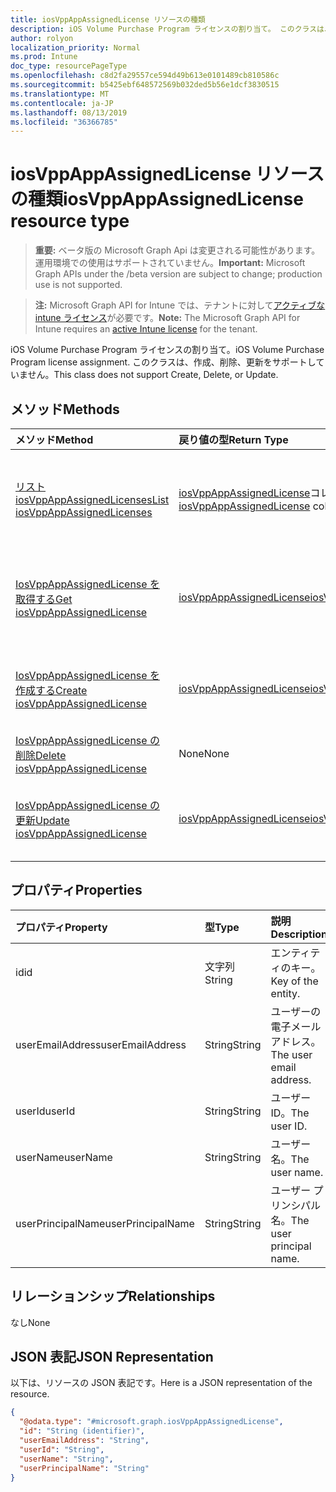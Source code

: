 ```yaml
---
title: iosVppAppAssignedLicense リソースの種類
description: iOS Volume Purchase Program ライセンスの割り当て。 このクラスは、作成、削除、更新をサポートしていません。
author: rolyon
localization_priority: Normal
ms.prod: Intune
doc_type: resourcePageType
ms.openlocfilehash: c8d2fa29557ce594d49b613e0101489cb810586c
ms.sourcegitcommit: b5425ebf648572569b032ded5b56e1dcf3830515
ms.translationtype: MT
ms.contentlocale: ja-JP
ms.lasthandoff: 08/13/2019
ms.locfileid: "36366785"
---
```

# <a name="iosvppappassignedlicense-resource-type"></a><span data-ttu-id="71317-104">iosVppAppAssignedLicense リソースの種類</span><span class="sxs-lookup"><span data-stu-id="71317-104">iosVppAppAssignedLicense resource type</span></span>

> <span data-ttu-id="71317-105">**重要:** ベータ版の Microsoft Graph Api は変更される可能性があります。運用環境での使用はサポートされていません。</span><span class="sxs-lookup"><span data-stu-id="71317-105">**Important:** Microsoft Graph APIs under the /beta version are subject to change; production use is not supported.</span></span>

> <span data-ttu-id="71317-106">**注:** Microsoft Graph API for Intune では、テナントに対して[アクティブな intune ライセンス](https://go.microsoft.com/fwlink/?linkid=839381)が必要です。</span><span class="sxs-lookup"><span data-stu-id="71317-106">**Note:** The Microsoft Graph API for Intune requires an [active Intune license](https://go.microsoft.com/fwlink/?linkid=839381) for the tenant.</span></span>

<span data-ttu-id="71317-107">iOS Volume Purchase Program ライセンスの割り当て。</span><span class="sxs-lookup"><span data-stu-id="71317-107">iOS Volume Purchase Program license assignment.</span></span> <span data-ttu-id="71317-108">このクラスは、作成、削除、更新をサポートしていません。</span><span class="sxs-lookup"><span data-stu-id="71317-108">This class does not support Create, Delete, or Update.</span></span>

## <a name="methods"></a><span data-ttu-id="71317-109">メソッド</span><span class="sxs-lookup"><span data-stu-id="71317-109">Methods</span></span>
|<span data-ttu-id="71317-110">メソッド</span><span class="sxs-lookup"><span data-stu-id="71317-110">Method</span></span>|<span data-ttu-id="71317-111">戻り値の型</span><span class="sxs-lookup"><span data-stu-id="71317-111">Return Type</span></span>|<span data-ttu-id="71317-112">説明</span><span class="sxs-lookup"><span data-stu-id="71317-112">Description</span></span>|
|:---|:---|:---|
|[<span data-ttu-id="71317-113">リスト iosVppAppAssignedLicenses</span><span class="sxs-lookup"><span data-stu-id="71317-113">List iosVppAppAssignedLicenses</span></span>](../api/intune-apps-iosvppappassignedlicense-list.md)|<span data-ttu-id="71317-114">[iosVppAppAssignedLicense](../resources/intune-apps-iosvppappassignedlicense.md)コレクション</span><span class="sxs-lookup"><span data-stu-id="71317-114">[iosVppAppAssignedLicense](../resources/intune-apps-iosvppappassignedlicense.md) collection</span></span>|<span data-ttu-id="71317-115">[IosVppAppAssignedLicense](../resources/intune-apps-iosvppappassignedlicense.md)オブジェクトのプロパティとリレーションシップをリストします。</span><span class="sxs-lookup"><span data-stu-id="71317-115">List properties and relationships of the [iosVppAppAssignedLicense](../resources/intune-apps-iosvppappassignedlicense.md) objects.</span></span>|
|[<span data-ttu-id="71317-116">IosVppAppAssignedLicense を取得する</span><span class="sxs-lookup"><span data-stu-id="71317-116">Get iosVppAppAssignedLicense</span></span>](../api/intune-apps-iosvppappassignedlicense-get.md)|[<span data-ttu-id="71317-117">iosVppAppAssignedLicense</span><span class="sxs-lookup"><span data-stu-id="71317-117">iosVppAppAssignedLicense</span></span>](../resources/intune-apps-iosvppappassignedlicense.md)|<span data-ttu-id="71317-118">[IosVppAppAssignedLicense](../resources/intune-apps-iosvppappassignedlicense.md)オブジェクトのプロパティとリレーションシップを読み取ります。</span><span class="sxs-lookup"><span data-stu-id="71317-118">Read properties and relationships of the [iosVppAppAssignedLicense](../resources/intune-apps-iosvppappassignedlicense.md) object.</span></span>|
|[<span data-ttu-id="71317-119">IosVppAppAssignedLicense を作成する</span><span class="sxs-lookup"><span data-stu-id="71317-119">Create iosVppAppAssignedLicense</span></span>](../api/intune-apps-iosvppappassignedlicense-create.md)|[<span data-ttu-id="71317-120">iosVppAppAssignedLicense</span><span class="sxs-lookup"><span data-stu-id="71317-120">iosVppAppAssignedLicense</span></span>](../resources/intune-apps-iosvppappassignedlicense.md)|<span data-ttu-id="71317-121">新しい[iosVppAppAssignedLicense](../resources/intune-apps-iosvppappassignedlicense.md)オブジェクトを作成します。</span><span class="sxs-lookup"><span data-stu-id="71317-121">Create a new [iosVppAppAssignedLicense](../resources/intune-apps-iosvppappassignedlicense.md) object.</span></span>|
|[<span data-ttu-id="71317-122">IosVppAppAssignedLicense の削除</span><span class="sxs-lookup"><span data-stu-id="71317-122">Delete iosVppAppAssignedLicense</span></span>](../api/intune-apps-iosvppappassignedlicense-delete.md)|<span data-ttu-id="71317-123">None</span><span class="sxs-lookup"><span data-stu-id="71317-123">None</span></span>|<span data-ttu-id="71317-124">[IosVppAppAssignedLicense](../resources/intune-apps-iosvppappassignedlicense.md)を削除します。</span><span class="sxs-lookup"><span data-stu-id="71317-124">Deletes a [iosVppAppAssignedLicense](../resources/intune-apps-iosvppappassignedlicense.md).</span></span>|
|[<span data-ttu-id="71317-125">IosVppAppAssignedLicense の更新</span><span class="sxs-lookup"><span data-stu-id="71317-125">Update iosVppAppAssignedLicense</span></span>](../api/intune-apps-iosvppappassignedlicense-update.md)|[<span data-ttu-id="71317-126">iosVppAppAssignedLicense</span><span class="sxs-lookup"><span data-stu-id="71317-126">iosVppAppAssignedLicense</span></span>](../resources/intune-apps-iosvppappassignedlicense.md)|<span data-ttu-id="71317-127">[IosVppAppAssignedLicense](../resources/intune-apps-iosvppappassignedlicense.md)オブジェクトのプロパティを更新します。</span><span class="sxs-lookup"><span data-stu-id="71317-127">Update the properties of a [iosVppAppAssignedLicense](../resources/intune-apps-iosvppappassignedlicense.md) object.</span></span>|

## <a name="properties"></a><span data-ttu-id="71317-128">プロパティ</span><span class="sxs-lookup"><span data-stu-id="71317-128">Properties</span></span>
|<span data-ttu-id="71317-129">プロパティ</span><span class="sxs-lookup"><span data-stu-id="71317-129">Property</span></span>|<span data-ttu-id="71317-130">型</span><span class="sxs-lookup"><span data-stu-id="71317-130">Type</span></span>|<span data-ttu-id="71317-131">説明</span><span class="sxs-lookup"><span data-stu-id="71317-131">Description</span></span>|
|:---|:---|:---|
|<span data-ttu-id="71317-132">id</span><span class="sxs-lookup"><span data-stu-id="71317-132">id</span></span>|<span data-ttu-id="71317-133">文字列</span><span class="sxs-lookup"><span data-stu-id="71317-133">String</span></span>|<span data-ttu-id="71317-134">エンティティのキー。</span><span class="sxs-lookup"><span data-stu-id="71317-134">Key of the entity.</span></span>|
|<span data-ttu-id="71317-135">userEmailAddress</span><span class="sxs-lookup"><span data-stu-id="71317-135">userEmailAddress</span></span>|<span data-ttu-id="71317-136">String</span><span class="sxs-lookup"><span data-stu-id="71317-136">String</span></span>|<span data-ttu-id="71317-137">ユーザーの電子メールアドレス。</span><span class="sxs-lookup"><span data-stu-id="71317-137">The user email address.</span></span>|
|<span data-ttu-id="71317-138">userId</span><span class="sxs-lookup"><span data-stu-id="71317-138">userId</span></span>|<span data-ttu-id="71317-139">String</span><span class="sxs-lookup"><span data-stu-id="71317-139">String</span></span>|<span data-ttu-id="71317-140">ユーザー ID。</span><span class="sxs-lookup"><span data-stu-id="71317-140">The user ID.</span></span>|
|<span data-ttu-id="71317-141">userName</span><span class="sxs-lookup"><span data-stu-id="71317-141">userName</span></span>|<span data-ttu-id="71317-142">String</span><span class="sxs-lookup"><span data-stu-id="71317-142">String</span></span>|<span data-ttu-id="71317-143">ユーザー名。</span><span class="sxs-lookup"><span data-stu-id="71317-143">The user name.</span></span>|
|<span data-ttu-id="71317-144">userPrincipalName</span><span class="sxs-lookup"><span data-stu-id="71317-144">userPrincipalName</span></span>|<span data-ttu-id="71317-145">String</span><span class="sxs-lookup"><span data-stu-id="71317-145">String</span></span>|<span data-ttu-id="71317-146">ユーザー プリンシパル名。</span><span class="sxs-lookup"><span data-stu-id="71317-146">The user principal name.</span></span>|

## <a name="relationships"></a><span data-ttu-id="71317-147">リレーションシップ</span><span class="sxs-lookup"><span data-stu-id="71317-147">Relationships</span></span>
<span data-ttu-id="71317-148">なし</span><span class="sxs-lookup"><span data-stu-id="71317-148">None</span></span>

## <a name="json-representation"></a><span data-ttu-id="71317-149">JSON 表記</span><span class="sxs-lookup"><span data-stu-id="71317-149">JSON Representation</span></span>
<span data-ttu-id="71317-150">以下は、リソースの JSON 表記です。</span><span class="sxs-lookup"><span data-stu-id="71317-150">Here is a JSON representation of the resource.</span></span>
<!-- {
  "blockType": "resource",
  "keyProperty": "id",
  "@odata.type": "microsoft.graph.iosVppAppAssignedLicense"
}
-->
``` json
{
  "@odata.type": "#microsoft.graph.iosVppAppAssignedLicense",
  "id": "String (identifier)",
  "userEmailAddress": "String",
  "userId": "String",
  "userName": "String",
  "userPrincipalName": "String"
}
```



